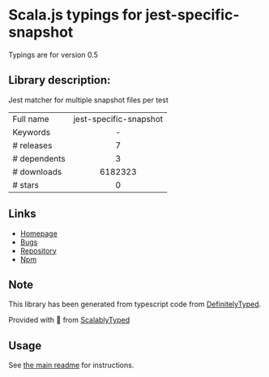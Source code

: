 
# Scala.js typings for jest-specific-snapshot

Typings are for version 0.5

## Library description:
Jest matcher for multiple snapshot files per test

|                    |                 |
| ------------------ | :-------------: |
| Full name          | jest-specific-snapshot |
| Keywords           | - |
| # releases         | 7 |
| # dependents       | 3 |
| # downloads        | 6182323 |
| # stars            | 0 |

## Links
- [Homepage](https://github.com/igor-dv/jest-specific-snapshot#readme)
- [Bugs](https://github.com/igor-dv/jest-specific-snapshot/issues)
- [Repository](https://github.com/igor-dv/jest-specific-snapshot)
- [Npm](https://www.npmjs.com/package/jest-specific-snapshot)
    


## Note
This library has been generated from typescript code from [DefinitelyTyped](https://definitelytyped.org).

Provided with :purple_heart: from [ScalablyTyped](https://github.com/oyvindberg/ScalablyTyped)

## Usage
See [the main readme](../../readme.md) for instructions.


